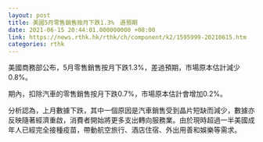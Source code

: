 ```yaml
---
layout: post
title: 美國5月零售銷售按月下跌1.3%　遜預期
date: 2021-06-15 20:44:01.000000000 +08:00
link: https://news.rthk.hk/rthk/ch/component/k2/1595999-20210615.htm
categories: rthk
---
```


美國商務部公布，5月零售銷售按月下跌1.3%，差過預期，市場原本估計減少0.8%。

期內，扣除汽車的零售銷售按月下跌0.7%，市場原本估計會增加0.2%。

分析認為，上月數據下跌，其中一個原因是汽車銷售受到晶片短缺而減少，數據亦反映隨著經濟重啟，消費者開始將更多支出轉向服務業。由於現時超過一半美國成年人已經完全接種疫苗，帶動航空旅行、酒店住宿、外出用善和娛樂等需求。
